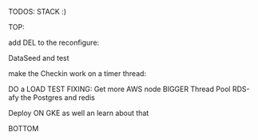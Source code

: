 

TODOS: STACK :)

TOP:

add DEL to the reconfigure:

DataSeed and test

make the Checkin work on a timer thread:

DO a LOAD TEST FIXING:
    Get more AWS node
    BIGGER Thread Pool
    RDS-afy the Postgres and redis

Deploy ON GKE as well an learn about that





BOTTOM